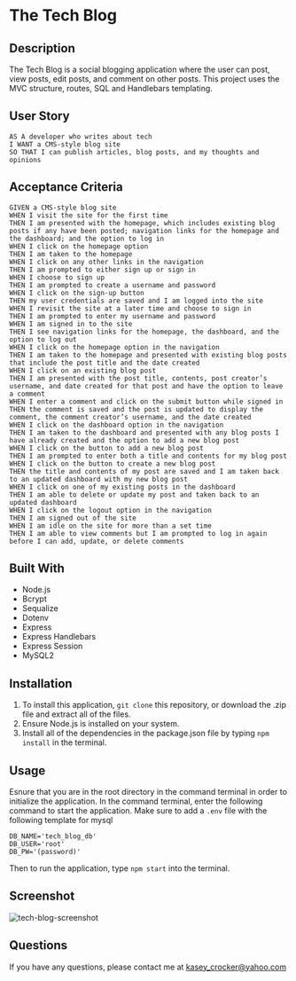 # The Tech Blog

## Description
The Tech Blog is a social blogging application where the user can post, view posts, edit posts, and comment on other posts. This project uses the MVC structure, routes, SQL and Handlebars templating.

## User Story
```
AS A developer who writes about tech
I WANT a CMS-style blog site
SO THAT I can publish articles, blog posts, and my thoughts and opinions
```

## Acceptance Criteria
```
GIVEN a CMS-style blog site
WHEN I visit the site for the first time
THEN I am presented with the homepage, which includes existing blog posts if any have been posted; navigation links for the homepage and the dashboard; and the option to log in
WHEN I click on the homepage option
THEN I am taken to the homepage
WHEN I click on any other links in the navigation
THEN I am prompted to either sign up or sign in
WHEN I choose to sign up
THEN I am prompted to create a username and password
WHEN I click on the sign-up button
THEN my user credentials are saved and I am logged into the site
WHEN I revisit the site at a later time and choose to sign in
THEN I am prompted to enter my username and password
WHEN I am signed in to the site
THEN I see navigation links for the homepage, the dashboard, and the option to log out
WHEN I click on the homepage option in the navigation
THEN I am taken to the homepage and presented with existing blog posts that include the post title and the date created
WHEN I click on an existing blog post
THEN I am presented with the post title, contents, post creator’s username, and date created for that post and have the option to leave a comment
WHEN I enter a comment and click on the submit button while signed in
THEN the comment is saved and the post is updated to display the comment, the comment creator’s username, and the date created
WHEN I click on the dashboard option in the navigation
THEN I am taken to the dashboard and presented with any blog posts I have already created and the option to add a new blog post
WHEN I click on the button to add a new blog post
THEN I am prompted to enter both a title and contents for my blog post
WHEN I click on the button to create a new blog post
THEN the title and contents of my post are saved and I am taken back to an updated dashboard with my new blog post
WHEN I click on one of my existing posts in the dashboard
THEN I am able to delete or update my post and taken back to an updated dashboard
WHEN I click on the logout option in the navigation
THEN I am signed out of the site
WHEN I am idle on the site for more than a set time
THEN I am able to view comments but I am prompted to log in again before I can add, update, or delete comments
```

## Built With
  * Node.js
  * Bcrypt
  * Sequalize
  * Dotenv
  * Express
  * Express Handlebars
  * Express Session
  * MySQL2

## Installation
  1. To install this application, ``` git clone ``` this repository, or download the .zip file and extract all of the files.
  2. Ensure Node.js is installed on your system.
  3. Install all of the dependencies in the package.json file by typing ``` npm install ``` in the terminal.

## Usage
Esnure that you are in the root directory in the command terminal in order to initialize the application.
In the command terminal, enter the following command to start the application. Make sure to add a ``` .env ``` file with the following template for mysql
```
DB_NAME='tech_blog_db'
DB_USER='root'
DB_PW='(password)'
```
Then to run the application, type ``` npm start ``` into the terminal.

## Screenshot
![tech-blog-screenshot](https://user-images.githubusercontent.com/106774932/199862969-8da0efa3-9f50-45f6-8752-b46836f4ca3f.png)

## Questions
If you have any questions, please contact me at kasey_crocker@yahoo.com
